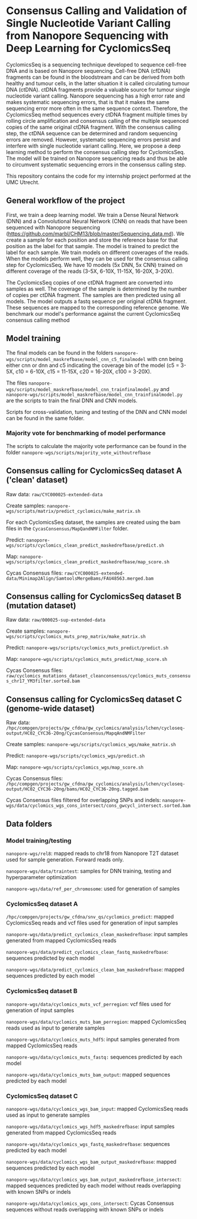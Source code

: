 # Consensus Calling and Validation of Single Nucleotide Variant Calling from Nanopore Sequencing with Deep Learning for CyclomicsSeq

CyclomicsSeq is a sequencing technique developed to sequence cell-free DNA and is based on Nanopore sequencing. Cell-free DNA (cfDNA) fragments can be found in the bloodstream and can be derived from both healthy and tumour cells, in the latter situation it is called circulating tumour DNA (ctDNA). ctDNA fragments provide a valuable source for tumour single nucleotide variant calling. Nanopore sequencing has a high error rate and makes systematic sequencing errors, that is that it makes the same sequencing error more often in the same sequence context. Therefore, the CyclomicsSeq method sequences every ctDNA fragment multiple times by rolling circle amplification and consensus calling of the multiple sequenced copies of the same original ctDNA fragment. With the consensus calling step, the ctDNA sequence can be determined and random sequencing errors are removed. However, systematic sequencing errors persist and interfere with single nucleotide variant calling. Here, we propose a deep learning method to perform the consensus calling step for CyclomicsSeq. The model will be trained on Nanopore sequencing reads and thus be able to circumvent systematic sequencing errors in the consensus calling step.

This repository contains the code for my internship project performed at the UMC Utrecht. 

## General workflow of the project
First, we train a deep learning model. We train a Dense Neural Network (DNN) and a Convolutional Neural Network (CNN) on reads that have been sequenced with Nanopore sequencing (https://github.com/marbl/CHM13/blob/master/Sequencing_data.md). We create a sample for each position and store the reference base for that position as the label for that sample. The model is trained to predict the label for each sample. We train models on different coverages of the reads. When the models perform well, they can be used for the consensus calling step for CyclomicsSeq. We have 10 models (5x DNN, 5x CNN) trained on different coverage of the reads (3-5X, 6-10X, 11-15X, 16-20X, 3-20X).

The CyclomicsSeq copies of one ctDNA fragment are converted into samples as well. The coverage of the sample is determined by the number of copies per ctDNA fragment. The samples are then predicted using all models. The model outputs a fastq sequence per original ctDNA fragment. These sequences are mapped to the corresponding reference genome. We benchmark our model's performance against the current CyclomicsSeq consensus calling method 

## Model training
The final models can be found in the folders `nanopore-wgs/scripts/model_maskrefbase/model_cnn_c5_finalmodel` with cnn being either cnn or dnn and c5 indicating the coverage bin of the model (c5 = 3-5X, c10 = 6-10X, c15 = 11-15X, c20 = 16-20X, c100 = 3-20X).

The files `nanopore-wgs/scripts/model_maskrefbase/model_cnn_trainfinalmodel.py` and `nanopore-wgs/scripts/model_maskrefbase/model_cnn_trainfinalmodel.py` are the scripts to train the final DNN and CNN models.

Scripts for cross-validation, tuning and testing of the DNN and CNN model can be found in the same folder. 

### Majority vote for benchmarking of model performance
The scripts to calculate the majority vote performance can be found in the folder `nanopore-wgs/scripts/majority_vote_withoutrefbase`

## Consensus calling for CyclomicsSeq dataset A ('clean' dataset)
Raw data: `raw/CYC000025-extended-data`

Create samples: `nanopore-wgs/scripts/matrix/predict_cyclomics/make_matrix.sh`

For each CyclomicsSeq dataset, the samples are created using the bam files in the `CycasConsensus/MapQandNMFilter` folder.

Predict: `nanopore-wgs/scripts/cyclomics_clean_predict_maskedrefbase/predict.sh`

Map: `nanopore-wgs/scripts/cyclomics_clean_predict_maskedrefbase/map_score.sh`

Cycas Consensus files: `raw/CYC000025-extended-data/Minimap2Align/SamtoolsMergeBams/FAU48563.merged.bam`

## Consensus calling for CyclomicsSeq dataset B (mutation dataset)
Raw data: `raw/000025-sup-extended-data`

Create samples: `nanopore-wgs/scripts/cyclomics_muts_prep_matrix/make_matrix.sh`

Predict: `nanopore-wgs/scripts/cyclomics_muts_predict/predict.sh`

Map: `nanopore-wgs/scripts/cyclomics_muts_predict/map_score.sh`

Cycas Consensus files: `raw/cyclomics_mutations_dataset_cleanconsensus/cyclomics_muts_consensus_chr17_YM3filter.sorted.bam`

## Consensus calling for CyclomicsSeq dataset C (genome-wide dataset)
Raw data: `/hpc/compgen/projects/gw_cfdna/gw_cyclomics/analysis/lchen/cycloseq-output/HC02_CYC36-20ng/CycasConsensus/MapqAndNMFilter`

Create samples: `nanopore-wgs/scripts/cyclomics_wgs/make_matrix.sh`

Predict: `nanopore-wgs/scripts/cyclomics_wgs/predict.sh`

Map: `nanopore-wgs/scripts/cyclomics_wgs/map_score.sh`

Cycas Consensus files: `/hpc/compgen/projects/gw_cfdna/gw_cyclomics/analysis/lchen/cycloseq-output/HC02_CYC36-20ng/bams/HC02_CYC36-20ng.tagged.bam`

Cycas Consensus files filtered for overlapping SNPs and indels: `nanopore-wgs/data/cyclomics_wgs_cons_intersect/cons_gwcycl_intersect.sorted.bam`


## Data folders
### Model training/testing
`nanopore-wgs/rel8`: mapped reads to chr18 from Nanopore T2T dataset used for sample generation. Forward reads only. 

`nanopore-wgs/data/traintest`: samples for DNN training, testing and hyperparameter optimization

`nanopore-wgs/data/ref_per_chromosome`: used for generation of samples

### CyclomicsSeq dataset A
`/hpc/compgen/projects/gw_cfdna/snv_qs/cyclomics_predict`: mapped CyclomicsSeq reads and vcf files used for generation of input samples

`nanopore-wgs/data/predict_cyclomics_clean_maskedrefbase`: input samples generated from mapped CyclomicsSeq reads 

`nanopore-wgs/data/predict_cyclomics_clean_fastq_maskedrefbase`: sequences predicted by each model 

`nanopore-wgs/data/predict_cyclomics_clean_bam_maskedrefbase`: mapped sequences predicted by each model


### CyclomicsSeq dataset B
`nanopore-wgs/data/cyclomics_muts_vcf_perregion`: vcf files used for generation of input samples 

`nanopore-wgs/data/cyclomics_muts_bam_perregion`: mapped CyclomicsSeq reads used as input to generate samples 

`nanopore-wgs/data/cyclomics_muts_hdf5`: input samples generated from mapped CyclomicsSeq reads 

`nanopore-wgs/data/cyclomics_muts_fastq:` sequences predicted by each model 

`nanopore-wgs/data/cyclomics_muts_bam_output`: mapped sequences predicted by each model


### CyclomicsSeq dataset C
`nanopore-wgs/data/cyclomics_wgs_bam_input`: mapped CyclomicsSeq reads used as input to generate samples 

`nanopore-wgs/data/cyclomics_wgs_hdf5_maskedrefbase`:  input samples generated from mapped CyclomicsSeq reads 

`nanopore-wgs/data/cyclomics_wgs_fastq_maskedrefbase`: sequences predicted by each model 

`nanopore-wgs/data/cyclomics_wgs_bam_output_maskedrefbase`: mapped sequences predicted by each model

`nanopore-wgs/data/cyclomics_wgs_bam_output_maskedrefbase_intersect`: mapped sequences predicted by each model without reads overlapping with known SNPs or indels

`nanopore-wgs/data/cyclomics_wgs_cons_intersect`: Cycas Consensus sequences without reads overlapping with known SNPs or indels







